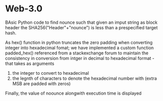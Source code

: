 # Web-3.0

BAsic Python code to find nounce such that given an imput string as block header the SHA256("Header"+"nounce") is less than a prespecified target hash.


As hex() function in python truncates the zero padding when converting integer into hexadecimal fomat;
we have implemented a custom function  padded_hex() referenced from a stackexchange forum to maintain the consistency in conversion from intger in decimal to hexadecimal format - that takes as arguments 
1. the integer to convert to hexadecimal
2. the legnth of characters to denote the hexadecimal number with (extra MSB are padded with zeros)

Finally, the value of noounce alongwith execution time is displayed
